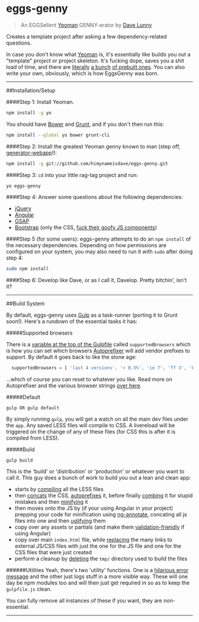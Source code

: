 # eggs-genny
> An EGGSellent [Yeoman](http://yeoman.io/) GENNY-erator by [Dave Lunny](http://himynameisdave.github.io/)

Creates a template project after asking a few dependency-related questions.


In case you don't know what [Yeoman](http://yeoman.io/) is, it's essentially like builds you out a "template" project or project skeleton. It's fucking dope, saves you a shit load of time, and there are [literally](https://github.com/yeoman/generator-webapp) [a bunch](https://github.com/yeoman/generator-polymer) [of prebuilt ones](https://github.com/yeoman/generator-bootstrap). You can also write your own, obviously, which is how EggsGenny was born.

---
##Installation/Setup

####Step 1:
Install Yeoman.
```bash
npm install -g yo
```
You should have [Bower](http://bower.io/) and [Grunt](http://gruntjs.com/), and if you don't then run this:
```bash
npm install --global yo bower grunt-cli
```
####Step 2:
Install the greatest Yeoman genny known to man (step off, [generator-webapp](https://github.com/yeoman/generator-webapp)!):
```bash
npm install -g git://github.com/himynameisdave/eggs-genny.git
```

####Step 3:
`cd` into your little rag-tag project and run:
```bash
yo eggs-genny
```

####Step 4:
Answer some questions about the following dependencies:
- [jQuery](http://jquery.com/)
- [Angular](https://angularjs.org/)
- [GSAP](http://greensock.com/gsap)
- [Bootstrap](http://getbootstrap.com/) (only the CSS, [fuck their goofy JS components](http://getbootstrap.com/javascript/))

####Step 5 (for some users):
eggs-genny attempts to do an `npm install` of the necessary dependencies. Depending on how permissions are configured on your system, you may also need to run it with `sudo` after doing step 4:
```bash
sudo npm install
```

####Step 6:
Develop like Dave, or as I call it, Davelop.
Pretty bitchin', isn't it?


---
##Build System

By default, eggs-genny uses [Gulp](http://gulpjs.com/) as a task-runner (porting it to Grunt soon!). Here's a rundown of the essential tasks it has:

#####Supported browsers

There is a [variable at the top of the Gulpfile](https://github.com/himynameisdave/eggs-genny/blob/master/app/templates/_gulpfile.js#L23) called `supportedBrowsers` which is how you can set which browsers [Autoprefixer](https://www.npmjs.com/package/gulp-autoprefixer) will add vendor prefixes to support. By default it goes back to like the stone age:
```javascript
  supportedBrowsers = [ 'last 4 versions', '> 0.5%', 'ie 7', 'ff 3', 'Firefox ESR', 'Android 2.1' ];
```
...which of course you can reset to whatever you like. Read more on Autoprefixer and the various browser strings [over here](http://css-tricks.com/autoprefixer/).

#####Default
```
gulp OR gulp default
```

By simply running `gulp`, you will get a watch on all the main dev files under the `app`. Any saved LESS files will compile to CSS. A livereload will be triggered on the change of any of these files (for CSS this is after it is compiled from LESS).

#####Build
```
gulp build
```

This is the 'build' or 'distribution' or 'production' or whatever you want to call it. This guy does a bunch of work to build you out a lean and clean app:

- starts by [compiling](https://github.com/plus3network/gulp-less)  all the LESS files
- then [concats](https://www.npmjs.com/package/gulp-concat) the CSS, [autoprefixes](https://www.npmjs.com/package/gulp-autoprefixer) it, before finally [combing](https://www.npmjs.com/package/gulp-csscomb) it for stupid mistakes and then [minifying](https://www.npmjs.com/package/gulp-minify-css) it
- then moves onto the JS by (if your using Angular in your project) prepping your code for minification using [ng-annotate](https://www.npmjs.com/package/gulp-ng-annotate), concating all js files into one and then [uglifying](https://www.npmjs.com/package/gulp-uglify) them
- copy over any assets or partials (and make them [validation-friendly](https://www.npmjs.com/package/gulp-angular-htmlify) if using Angular)
- copy over main `index.html` file, while [replacing](https://www.npmjs.com/package/gulp-html-replace) the many links to external JS/CSS files with just the one for the JS file and one for the CSS files that were just created
- perform a cleanup by [deleting](https://www.npmjs.com/package/del) the `tmp/` directory used to build the files

######Utilities
Yeah, there's two 'utility' functions. One is a [hilarious error message](https://github.com/himynameisdave/eggs-genny/blob/master/app/templates/_gulpfile.js#L164) and the other just logs stuff in a more visible way. These will one day be npm modules too and will then just get required in so as to keep the `gulpfile.js` clean.

You can fully remove all instances of these if you want, they are non-essential.

---